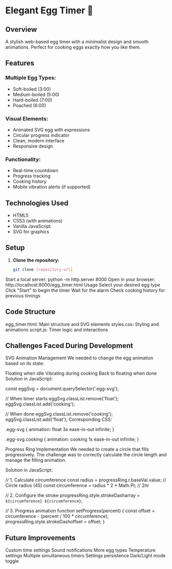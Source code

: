 # Elegant Egg Timer 🥚

## Overview
A stylish web-based egg timer with a minimalist design and smooth animations. Perfect for cooking eggs exactly how you like them.

## Features

### Multiple Egg Types:
- Soft-boiled (3:00)
- Medium-boiled (5:00)
- Hard-boiled (7:00)
- Poached (6:00)

### Visual Elements:
- Animated SVG egg with expressions
- Circular progress indicator
- Clean, modern interface
- Responsive design

### Functionality:
- Real-time countdown
- Progress tracking
- Cooking history
- Mobile vibration alerts (if supported)

## Technologies Used
- HTML5
- CSS3 (with animations)
- Vanilla JavaScript
- SVG for graphics

## Setup

1. **Clone the repository:**
   ```bash
   git clone [repository-url]

Start a local server:
python -m http.server 8000
Open in your browser:
http://localhost:8000/egg_timer.html
Usage
Select your desired egg type
Click "Start" to begin the timer
Wait for the alarm
Check cooking history for previous timings

## Code Structure
egg_timer.html: Main structure and SVG elements
styles.css: Styling and animations
script.js: Timer logic and interactions

## Challenges Faced During Development
SVG Animation Management
We needed to change the egg animation based on its state:

Floating when idle
Vibrating during cooking
Back to floating when done
Solution in JavaScript:

const eggSvg = document.querySelector('.egg-svg');

// When timer starts
eggSvg.classList.remove('float');
eggSvg.classList.add('cooking');

// When done
eggSvg.classList.remove('cooking');
eggSvg.classList.add('float');
Corresponding CSS:


.egg-svg {
    animation: float 3s ease-in-out infinite;
}

.egg-svg.cooking {
    animation: cooking 1s ease-in-out infinite;
}

Progress Ring Implementation
We needed to create a circle that fills progressively. The challenge was to correctly calculate the circle length and manage the filling animation.

Solution in JavaScript:

// 1. Calculate circumference
const radius = progressRing.r.baseVal.value; // Circle radius (45)
const circumference = radius * 2 * Math.PI;  // 2πr

// 2. Configure the stroke
progressRing.style.strokeDasharray = `${circumference} ${circumference}`;

// 3. Progress animation
function setProgress(percent) {
    const offset = circumference - (percent / 100 * circumference);
    progressRing.style.strokeDashoffset = offset;
}


## Future Improvements
Custom time settings
Sound notifications
More egg types
Temperature settings
Multiple simultaneous timers
Settings persistence
Dark/Light mode toggle
